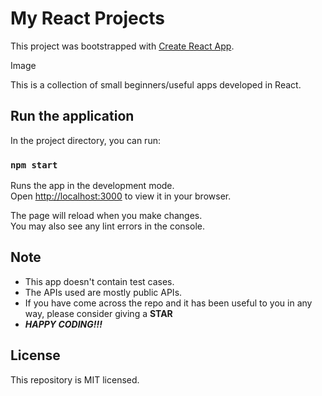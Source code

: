 # My React Projects

This project was bootstrapped with [Create React App](https://github.com/facebook/create-react-app).

Image

This is a collection of small beginners/useful apps developed in React.

## Run the application

In the project directory, you can run:

### `npm start`

Runs the app in the development mode.\
Open [http://localhost:3000](http://localhost:3000) to view it in your browser.

The page will reload when you make changes.\
You may also see any lint errors in the console.

## Note

- This app doesn't contain test cases.
- The APIs used are mostly public APIs.
- If you have come across the repo and it has been useful to you in any way, please consider giving a **STAR** 
- ***HAPPY CODING!!!***

## License

This repository is MIT licensed.
